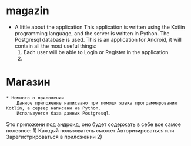 # magazin
* A little about the application
        This application is written using the Kotlin programming language, and the server is written in Python.
        The Postgresql database is used.
 This is an application for Android, it will contain all the most useful things:
    1) Each user will be able to Login or Register in the application
    2)

# Магазин
    * Немного о приложении
        Данное приложение написаано при помощи языка программирования Kotlin, а сервер написанн на Python. 
        Используется база данных Postgresql.
 Это приложени под андроид, оно будет содержать в себе все самое полезное:
    1) Каждый пользователь сможет Авторизироваться или Зарегистрироваться в приложении
    2)  
